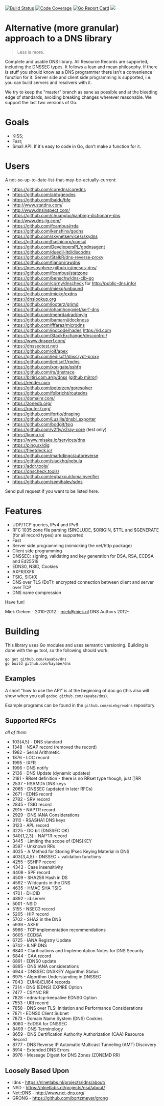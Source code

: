 [![Build Status](https://travis-ci.org/kayabe/dns.svg?branch=master)](https://travis-ci.org/kayabe/dns)
[![Code Coverage](https://img.shields.io/codecov/c/github/kayabe/dns/master.svg)](https://codecov.io/github/kayabe/dns?branch=master)
[![Go Report Card](https://goreportcard.com/badge/github.com/kayabe/dns)](https://goreportcard.com/report/kayabe/dns)
[![](https://godoc.org/github.com/kayabe/dns?status.svg)](https://godoc.org/github.com/kayabe/dns)

# Alternative (more granular) approach to a DNS library

> Less is more.

Complete and usable DNS library. All Resource Records are supported, including the DNSSEC types.
It follows a lean and mean philosophy. If there is stuff you should know as a DNS programmer there
isn't a convenience function for it. Server side and client side programming is supported, i.e. you
can build servers and resolvers with it.

We try to keep the "master" branch as sane as possible and at the bleeding edge of standards,
avoiding breaking changes wherever reasonable. We support the last two versions of Go.

# Goals

* KISS;
* Fast;
* Small API. If it's easy to code in Go, don't make a function for it.

# Users

A not-so-up-to-date-list-that-may-be-actually-current:

* https://github.com/coredns/coredns
* https://github.com/abh/geodns
* https://github.com/baidu/bfe
* http://www.statdns.com/
* http://www.dnsinspect.com/
* https://github.com/chuangbo/jianbing-dictionary-dns
* http://www.dns-lg.com/
* https://github.com/fcambus/rrda
* https://github.com/kenshinx/godns
* https://github.com/skynetservices/skydns
* https://github.com/hashicorp/consul
* https://github.com/DevelopersPL/godnsagent
* https://github.com/duedil-ltd/discodns
* https://github.com/StalkR/dns-reverse-proxy
* https://github.com/tianon/rawdns
* https://mesosphere.github.io/mesos-dns/
* https://github.com/fcambus/statzone
* https://github.com/benschw/dns-clb-go
* https://github.com/corny/dnscheck for <http://public-dns.info/>
* https://github.com/miekg/unbound
* https://github.com/miekg/exdns
* https://dnslookup.org
* https://github.com/looterz/grimd
* https://github.com/phamhongviet/serf-dns
* https://github.com/mehrdadrad/mylg
* https://github.com/bamarni/dockness
* https://github.com/fffaraz/microdns
* https://github.com/ipdcode/hades <https://jd.com>
* https://github.com/StackExchange/dnscontrol/
* https://www.dnsperf.com/
* https://dnssectest.net/
* https://github.com/oif/apex
* https://github.com/jedisct1/dnscrypt-proxy
* https://github.com/jedisct1/rpdns
* https://github.com/xor-gate/sshfp
* https://github.com/rs/dnstrace
* https://blitiri.com.ar/p/dnss ([github mirror](https://github.com/albertito/dnss))
* https://render.com
* https://github.com/peterzen/goresolver
* https://github.com/folbricht/routedns
* https://domainr.com/
* https://zonedb.org/
* https://router7.org/
* https://github.com/fortio/dnsping
* https://github.com/Luzilla/dnsbl_exporter
* https://github.com/bodgit/tsig
* https://github.com/v2fly/v2ray-core (test only)
* https://kuma.io/
* https://www.misaka.io/services/dns
* https://ping.sx/dig
* https://fleetdeck.io/
* https://github.com/markdingo/autoreverse
* https://github.com/slackhq/nebula
* https://addr.tools/
* https://dnscheck.tools/
* https://github.com/egbakou/domainverifier
* https://github.com/semihalev/sdns


Send pull request if you want to be listed here.

# Features

* UDP/TCP queries, IPv4 and IPv6
* RFC 1035 zone file parsing ($INCLUDE, $ORIGIN, $TTL and $GENERATE (for all record types) are supported
* Fast
* Server side programming (mimicking the net/http package)
* Client side programming
* DNSSEC: signing, validating and key generation for DSA, RSA, ECDSA and Ed25519
* EDNS0, NSID, Cookies
* AXFR/IXFR
* TSIG, SIG(0)
* DNS over TLS (DoT): encrypted connection between client and server over TCP
* DNS name compression

Have fun!

Miek Gieben  -  2010-2012  -  <miek@miek.nl>
DNS Authors 2012-

# Building

This library uses Go modules and uses semantic versioning. Building is done with the `go` tool, so
the following should work:

    go get github.com/kayabe/dns
    go build github.com/kayabe/dns

## Examples

A short "how to use the API" is at the beginning of doc.go (this also will show when you call `godoc
github.com/kayabe/dns`).

Example programs can be found in the `github.com/miekg/exdns` repository.

## Supported RFCs

*all of them*

* 103{4,5} - DNS standard
* 1348 - NSAP record (removed the record)
* 1982 - Serial Arithmetic
* 1876 - LOC record
* 1995 - IXFR
* 1996 - DNS notify
* 2136 - DNS Update (dynamic updates)
* 2181 - RRset definition - there is no RRset type though, just []RR
* 2537 - RSAMD5 DNS keys
* 2065 - DNSSEC (updated in later RFCs)
* 2671 - EDNS record
* 2782 - SRV record
* 2845 - TSIG record
* 2915 - NAPTR record
* 2929 - DNS IANA Considerations
* 3110 - RSASHA1 DNS keys
* 3123 - APL record
* 3225 - DO bit (DNSSEC OK)
* 340{1,2,3} - NAPTR record
* 3445 - Limiting the scope of (DNS)KEY
* 3597 - Unknown RRs
* 4025 - A Method for Storing IPsec Keying Material in DNS
* 403{3,4,5} - DNSSEC + validation functions
* 4255 - SSHFP record
* 4343 - Case insensitivity
* 4408 - SPF record
* 4509 - SHA256 Hash in DS
* 4592 - Wildcards in the DNS
* 4635 - HMAC SHA TSIG
* 4701 - DHCID
* 4892 - id.server
* 5001 - NSID
* 5155 - NSEC3 record
* 5205 - HIP record
* 5702 - SHA2 in the DNS
* 5936 - AXFR
* 5966 - TCP implementation recommendations
* 6605 - ECDSA
* 6725 - IANA Registry Update
* 6742 - ILNP DNS
* 6840 - Clarifications and Implementation Notes for DNS Security
* 6844 - CAA record
* 6891 - EDNS0 update
* 6895 - DNS IANA considerations
* 6944 - DNSSEC DNSKEY Algorithm Status
* 6975 - Algorithm Understanding in DNSSEC
* 7043 - EUI48/EUI64 records
* 7314 - DNS (EDNS) EXPIRE Option
* 7477 - CSYNC RR
* 7828 - edns-tcp-keepalive EDNS0 Option
* 7553 - URI record
* 7858 - DNS over TLS: Initiation and Performance Considerations
* 7871 - EDNS0 Client Subnet
* 7873 - Domain Name System (DNS) Cookies
* 8080 - EdDSA for DNSSEC
* 8499 - DNS Terminology
* 8659 - DNS Certification Authority Authorization (CAA) Resource Record
* 8777 - DNS Reverse IP Automatic Multicast Tunneling (AMT) Discovery
* 8914 - Extended DNS Errors
* 8976 - Message Digest for DNS Zones (ZONEMD RR)

## Loosely Based Upon

* ldns - <https://nlnetlabs.nl/projects/ldns/about/>
* NSD - <https://nlnetlabs.nl/projects/nsd/about/>
* Net::DNS - <http://www.net-dns.org/>
* GRONG - <https://github.com/bortzmeyer/grong>
